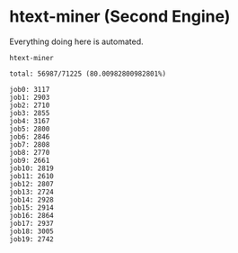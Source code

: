 # htext-miner (Second Engine)

Everything doing here is automated.

```
htext-miner

total: 56987/71225 (80.00982800982801%)

job0: 3117
job1: 2903
job2: 2710
job3: 2855
job4: 3167
job5: 2800
job6: 2846
job7: 2808
job8: 2770
job9: 2661
job10: 2819
job11: 2610
job12: 2807
job13: 2724
job14: 2928
job15: 2914
job16: 2864
job17: 2937
job18: 3005
job19: 2742
```